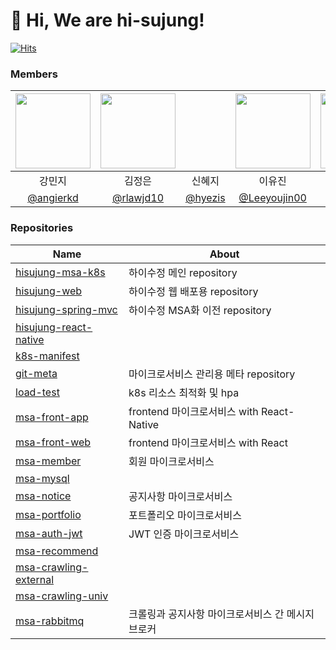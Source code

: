 # 👋 Hi, We are hi-sujung!

[![Hits](https://hits.seeyoufarm.com/api/count/incr/badge.svg?url=https%3A%2F%2Fgithub.com%2Fhi-sujung%2F.github&count_bg=%23BA6BC4&title_bg=%23555555&icon=github.svg&icon_color=%23E7E7E7&title=hits&edge_flat=false)](https://hits.seeyoufarm.com)

### Members
| <img src="https://github.com/user-attachments/assets/23c4a19a-5c4f-4266-9636-f8cdb1dd721e" width="120"/> | <img src="https://github.com/user-attachments/assets/00465f57-b84d-446a-8377-132b98938d5d" width="120"/> |  | <img src="https://github.com/user-attachments/assets/7114a84d-4337-43fb-8b16-c1a6d998dc18" width="120"/> |  <img src="https://github.com/user-attachments/assets/1bdf080d-6e4b-4649-9f8e-a44c2607e759" width="120"/> | <img src="https://github.com/user-attachments/assets/52b11e17-49b1-4b5f-a886-82fd51181433" width="120"/> |
|:----------------------------------------:|:---:|:---:|:---:|:---:|:---:|
|  강민지 | 김정은 | 신혜지 | 이유진 | 임수현(Lead) | 조은재 |
| [@angierkd](https://github.com/angierkd) | [@rlawjd10](https://github.com/rlawjd10) | [@hyezis](https://github.com/hyezis) | [@Leeyoujin00](https://github.com/Leeyoujin00) | [@suhyenim](https://github.com/suhyenim) | [@EunjaeJo](https://github.com/EunjaeJo) |


### Repositories
| Name                                                                          | About        |
|-------------------------------------------------------------------------------|--------------|
| [hisujung-msa-k8s](https://github.com/hi-sujung/hisujung-msa-k8s)             | 하이수정 메인 repository |
| [hisujung-web](https://github.com/hi-sujung/hisujung-web)                     | 하이수정 웹 배포용 repository |
| [hisujung-spring-mvc](https://github.com/hi-sujung/hisujung-spring-mvc)       | 하이수정 MSA화 이전 repository |
| [hisujung-react-native](https://github.com/hi-sujung/hisujung-react-native)   |              |
| [k8s-manifest](https://github.com/hi-sujung/k8s-manifest)                     |              |
| [git-meta](https://github.com/hi-sujung/git-meta)                             | 마이크로서비스 관리용 메타 repository |
| [load-test](https://github.com/hi-sujung/load-test)                           | k8s 리소스 최적화 및 hpa |
| [msa-front-app](https://github.com/hi-sujung/msa-front-app)                   | frontend 마이크로서비스 with React-Native |
| [msa-front-web](https://github.com/hi-sujung/msa-front-web)                   | frontend 마이크로서비스 with React |
| [msa-member](https://github.com/hi-sujung/msa-member)                         | 회원 마이크로서비스 |
| [msa-mysql](https://github.com/hi-sujung/msa-mysql)                           |                |
| [msa-notice](https://github.com/hi-sujung/msa-notice)                         | 공지사항 마이크로서비스 |
| [msa-portfolio](https://github.com/hi-sujung/msa-portfolio)                   | 포트폴리오 마이크로서비스 |
| [msa-auth-jwt](https://github.com/hi-sujung/msa-auth-jwt)                     | JWT 인증 마이크로서비스 |
| [msa-recommend](https://github.com/hi-sujung/msa-recommend)                   |              |
| [msa-crawling-external](https://github.com/hi-sujung/msa-crawling-external)   |              |
| [msa-crawling-univ](https://github.com/hi-sujung/msa-crawling-univ)           |              |
| [msa-rabbitmq](https://github.com/hi-sujung/msa-rabbitmq)                     | 크롤링과 공지사항 마이크로서비스 간 메시지 브로커 |




